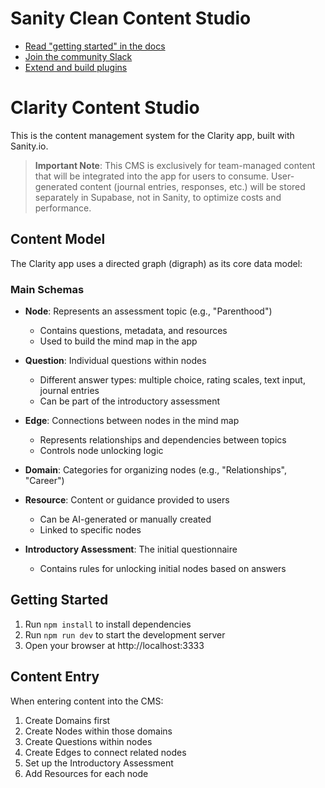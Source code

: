 # Sanity Clean Content Studio

- [Read "getting started" in the docs](https://www.sanity.io/docs/introduction/getting-started?utm_source=readme)
- [Join the community Slack](https://slack.sanity.io/?utm_source=readme)
- [Extend and build plugins](https://www.sanity.io/docs/content-studio/extending?utm_source=readme)

# Clarity Content Studio

This is the content management system for the Clarity app, built with Sanity.io.

> **Important Note**: This CMS is exclusively for team-managed content that will be integrated into the app for users to consume. User-generated content (journal entries, responses, etc.) will be stored separately in Supabase, not in Sanity, to optimize costs and performance.

## Content Model

The Clarity app uses a directed graph (digraph) as its core data model:

### Main Schemas

- **Node**: Represents an assessment topic (e.g., "Parenthood")

  - Contains questions, metadata, and resources
  - Used to build the mind map in the app

- **Question**: Individual questions within nodes

  - Different answer types: multiple choice, rating scales, text input, journal entries
  - Can be part of the introductory assessment

- **Edge**: Connections between nodes in the mind map

  - Represents relationships and dependencies between topics
  - Controls node unlocking logic

- **Domain**: Categories for organizing nodes (e.g., "Relationships", "Career")

- **Resource**: Content or guidance provided to users

  - Can be AI-generated or manually created
  - Linked to specific nodes

- **Introductory Assessment**: The initial questionnaire
  - Contains rules for unlocking initial nodes based on answers

## Getting Started

1. Run `npm install` to install dependencies
2. Run `npm run dev` to start the development server
3. Open your browser at http://localhost:3333

## Content Entry

When entering content into the CMS:

1. Create Domains first
2. Create Nodes within those domains
3. Create Questions within nodes
4. Create Edges to connect related nodes
5. Set up the Introductory Assessment
6. Add Resources for each node
